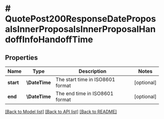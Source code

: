 # # QuotePost200ResponseDateProposalsInnerProposalsInnerProposalHandoffInfoHandoffTime

## Properties

Name | Type | Description | Notes
------------ | ------------- | ------------- | -------------
**start** | **\DateTime** | The start time in ISO8601 format | [optional]
**end** | **\DateTime** | The end time in ISO8601 format | [optional]

[[Back to Model list]](../../README.md#models) [[Back to API list]](../../README.md#endpoints) [[Back to README]](../../README.md)
